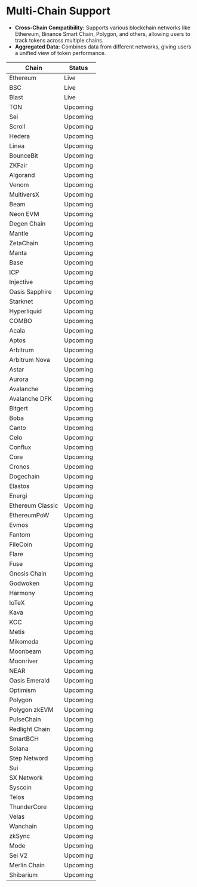 # Multi-Chain Support

* **Cross-Chain Compatibility:** Supports various blockchain networks like Ethereum, Binance Smart Chain, Polygon, and others, allowing users to track tokens across multiple chains.
* **Aggregated Data:** Combines data from different networks, giving users a unified view of token performance.

| Chain            | Status   |
| ---------------- | -------- |
| Ethereum         | Live     |
| BSC              | Live     |
| Blast            | Live     |
| TON              | Upcoming |
| Sei              | Upcoming |
| Scroll           | Upcoming |
| Hedera           | Upcoming |
| Linea            | Upcoming |
| BounceBit        | Upcoming |
| ZKFair           | Upcoming |
| Algorand         | Upcoming |
| Venom            | Upcoming |
| MultiversX       | Upcoming |
| Beam             | Upcoming |
| Neon EVM         | Upcoming |
| Degen Chain      | Upcoming |
| Mantle           | Upcoming |
| ZetaChain        | Upcoming |
| Manta            | Upcoming |
| Base             | Upcoming |
| ICP              | Upcoming |
| Injective        | Upcoming |
| Oasis Sapphire   | Upcoming |
| Starknet         | Upcoming |
| Hyperliquid      | Upcoming |
| COMBO            | Upcoming |
| Acala            | Upcoming |
| Aptos            | Upcoming |
| Arbitrum         | Upcoming |
| Arbitrum Nova    | Upcoming |
| Astar            | Upcoming |
| Aurora           | Upcoming |
| Avalanche        | Upcoming |
| Avalanche DFK    | Upcoming |
| Bitgert          | Upcoming |
| Boba             | Upcoming |
| Canto            | Upcoming |
| Celo             | Upcoming |
| Conflux          | Upcoming |
| Core             | Upcoming |
| Cronos           | Upcoming |
| Dogechain        | Upcoming |
| Elastos          | Upcoming |
| Energi           | Upcoming |
| Ethereum Classic | Upcoming |
| EthereumPoW      | Upcoming |
| Evmos            | Upcoming |
| Fantom           | Upcoming |
| FileCoin         | Upcoming |
| Flare            | Upcoming |
| Fuse             | Upcoming |
| Gnosis Chain     | Upcoming |
| Godwoken         | Upcoming |
| Harmony          | Upcoming |
| IoTeX            | Upcoming |
| Kava             | Upcoming |
| KCC              | Upcoming |
| Metis            | Upcoming |
| Mikomeda         | Upcoming |
| Moonbeam         | Upcoming |
| Moonriver        | Upcoming |
| NEAR             | Upcoming |
| Oasis Emerald    | Upcoming |
| Optimism         | Upcoming |
| Polygon          | Upcoming |
| Polygon zkEVM    | Upcoming |
| PulseChain       | Upcoming |
| Redlight Chain   | Upcoming |
| SmartBCH         | Upcoming |
| Solana           | Upcoming |
| Step Netword     | Upcoming |
| Sui              | Upcoming |
| SX Network       | Upcoming |
| Syscoin          | Upcoming |
| Telos            | Upcoming |
| ThunderCore      | Upcoming |
| Velas            | Upcoming |
| Wanchain         | Upcoming |
| zkSync           | Upcoming |
| Mode             | Upcoming |
| Sei V2           | Upcoming |
| Merlin Chain     | Upcoming |
| Shibarium        | Upcoming |
